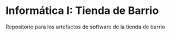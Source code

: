 # Informática I: Tienda de Barrio
Repositorio para los artefactos de software de la tienda de barrio


